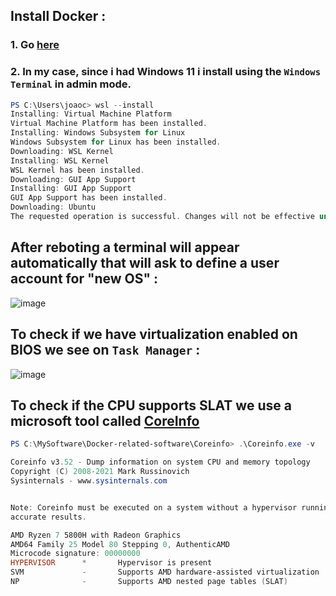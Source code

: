 
## Install Docker :
### 1. Go [here](https://docs.docker.com/get-docker/)
### 2. In my case, since i had Windows 11 i install using the `Windows Terminal` in admin mode. 
``` powershell
PS C:\Users\joaoc> wsl --install
Installing: Virtual Machine Platform
Virtual Machine Platform has been installed.
Installing: Windows Subsystem for Linux
Windows Subsystem for Linux has been installed.
Downloading: WSL Kernel
Installing: WSL Kernel
WSL Kernel has been installed.
Downloading: GUI App Support
Installing: GUI App Support
GUI App Support has been installed.
Downloading: Ubuntu
The requested operation is successful. Changes will not be effective until the system is rebooted.
```
## After reboting a terminal will appear automatically that will ask to define a user account for "new OS" :

![image](https://user-images.githubusercontent.com/49458268/180616369-2ca57d0d-72c9-44a3-9ba9-826add09acb9.png)

## To check if we have virtualization enabled on BIOS we see on `Task Manager` : 

![image](https://user-images.githubusercontent.com/49458268/180617220-1501b6d8-bda1-4661-b3d5-7df1fe0eeef5.png)

## To check if the CPU supports SLAT we use a microsoft tool called [CoreInfo](https://docs.microsoft.com/en-us/sysinternals/downloads/coreinfo)

``` powershell
PS C:\MySoftware\Docker-related-software\Coreinfo> .\Coreinfo.exe -v

Coreinfo v3.52 - Dump information on system CPU and memory topology
Copyright (C) 2008-2021 Mark Russinovich
Sysinternals - www.sysinternals.com


Note: Coreinfo must be executed on a system without a hypervisor running for
accurate results.

AMD Ryzen 7 5800H with Radeon Graphics
AMD64 Family 25 Model 80 Stepping 0, AuthenticAMD
Microcode signature: 00000000
HYPERVISOR      *       Hypervisor is present
SVM             -       Supports AMD hardware-assisted virtualization
NP              -       Supports AMD nested page tables (SLAT)
```
